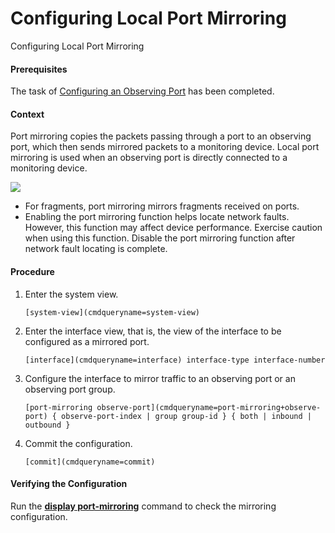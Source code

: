 Configuring Local Port Mirroring
================================

Configuring Local Port Mirroring

#### Prerequisites

The task of [Configuring an Observing Port](galaxy_mirror_cfg_0031.html) has been completed.


#### Context

Port mirroring copies the packets passing through a port to an observing port, which then sends mirrored packets to a monitoring device. Local port mirroring is used when an observing port is directly connected to a monitoring device.

![](public_sys-resources/note_3.0-en-us.png) 

* For fragments, port mirroring mirrors fragments received on ports.
* Enabling the port mirroring function helps locate network faults. However, this function may affect device performance. Exercise caution when using this function. Disable the port mirroring function after network fault locating is complete.


#### Procedure

1. Enter the system view.
   
   
   ```
   [system-view](cmdqueryname=system-view)
   ```
2. Enter the interface view, that is, the view of the interface to be configured as a mirrored port.
   
   
   ```
   [interface](cmdqueryname=interface) interface-type interface-number
   ```
3. Configure the interface to mirror traffic to an observing port or an observing port group.
   
   
   ```
   [port-mirroring observe-port](cmdqueryname=port-mirroring+observe-port) { observe-port-index | group group-id } { both | inbound | outbound }
   ```
4. Commit the configuration.
   
   
   ```
   [commit](cmdqueryname=commit)
   ```

#### Verifying the Configuration

Run the [**display port-mirroring**](cmdqueryname=display+port-mirroring) command to check the mirroring configuration.